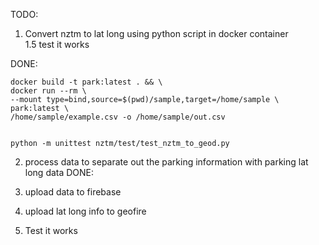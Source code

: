 TODO:


1. Convert nztm to lat long using python script in docker container   
   1.5 test it works

DONE: 
```$bash
docker build -t park:latest . && \
docker run --rm \
--mount type=bind,source=$(pwd)/sample,target=/home/sample \
park:latest \
/home/sample/example.csv -o /home/sample/out.csv


python -m unittest nztm/test/test_nztm_to_geod.py

```
2. process data to separate out the parking information with parking lat long data
DONE:

3. upload data to firebase

4. upload lat long info to geofire

5. Test it works
